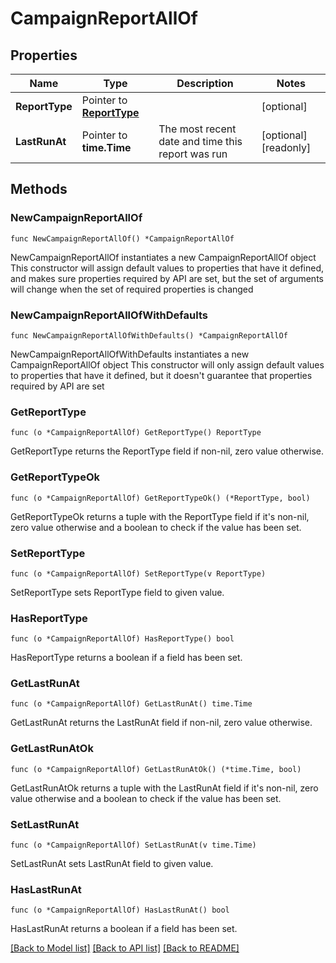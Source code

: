 # CampaignReportAllOf

## Properties

Name | Type | Description | Notes
------------ | ------------- | ------------- | -------------
**ReportType** | Pointer to [**ReportType**](ReportType.md) |  | [optional] 
**LastRunAt** | Pointer to **time.Time** | The most recent date and time this report was run | [optional] [readonly] 

## Methods

### NewCampaignReportAllOf

`func NewCampaignReportAllOf() *CampaignReportAllOf`

NewCampaignReportAllOf instantiates a new CampaignReportAllOf object
This constructor will assign default values to properties that have it defined,
and makes sure properties required by API are set, but the set of arguments
will change when the set of required properties is changed

### NewCampaignReportAllOfWithDefaults

`func NewCampaignReportAllOfWithDefaults() *CampaignReportAllOf`

NewCampaignReportAllOfWithDefaults instantiates a new CampaignReportAllOf object
This constructor will only assign default values to properties that have it defined,
but it doesn't guarantee that properties required by API are set

### GetReportType

`func (o *CampaignReportAllOf) GetReportType() ReportType`

GetReportType returns the ReportType field if non-nil, zero value otherwise.

### GetReportTypeOk

`func (o *CampaignReportAllOf) GetReportTypeOk() (*ReportType, bool)`

GetReportTypeOk returns a tuple with the ReportType field if it's non-nil, zero value otherwise
and a boolean to check if the value has been set.

### SetReportType

`func (o *CampaignReportAllOf) SetReportType(v ReportType)`

SetReportType sets ReportType field to given value.

### HasReportType

`func (o *CampaignReportAllOf) HasReportType() bool`

HasReportType returns a boolean if a field has been set.

### GetLastRunAt

`func (o *CampaignReportAllOf) GetLastRunAt() time.Time`

GetLastRunAt returns the LastRunAt field if non-nil, zero value otherwise.

### GetLastRunAtOk

`func (o *CampaignReportAllOf) GetLastRunAtOk() (*time.Time, bool)`

GetLastRunAtOk returns a tuple with the LastRunAt field if it's non-nil, zero value otherwise
and a boolean to check if the value has been set.

### SetLastRunAt

`func (o *CampaignReportAllOf) SetLastRunAt(v time.Time)`

SetLastRunAt sets LastRunAt field to given value.

### HasLastRunAt

`func (o *CampaignReportAllOf) HasLastRunAt() bool`

HasLastRunAt returns a boolean if a field has been set.


[[Back to Model list]](../README.md#documentation-for-models) [[Back to API list]](../README.md#documentation-for-api-endpoints) [[Back to README]](../README.md)


